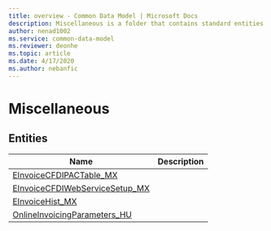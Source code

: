 ```yaml
---
title: overview - Common Data Model | Microsoft Docs
description: Miscellaneous is a folder that contains standard entities related to the Common Data Model.
author: nenad1002
ms.service: common-data-model
ms.reviewer: deonhe
ms.topic: article
ms.date: 4/17/2020
ms.author: nebanfic
---
```


# Miscellaneous


## Entities

|Name|Description|
|---|---|
|[EInvoiceCFDIPACTable_MX](EInvoiceCFDIPACTable_MX.md)||
|[EInvoiceCFDIWebServiceSetup_MX](EInvoiceCFDIWebServiceSetup_MX.md)||
|[EInvoiceHist_MX](EInvoiceHist_MX.md)||
|[OnlineInvoicingParameters_HU](OnlineInvoicingParameters_HU.md)||

